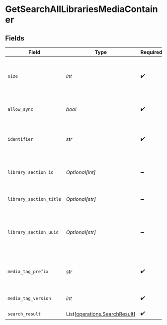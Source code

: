 # GetSearchAllLibrariesMediaContainer


## Fields

| Field                                                                    | Type                                                                     | Required                                                                 | Description                                                              | Example                                                                  |
| ------------------------------------------------------------------------ | ------------------------------------------------------------------------ | ------------------------------------------------------------------------ | ------------------------------------------------------------------------ | ------------------------------------------------------------------------ |
| `size`                                                                   | *int*                                                                    | :heavy_check_mark:                                                       | Number of media items returned in this response.                         | 50                                                                       |
| `allow_sync`                                                             | *bool*                                                                   | :heavy_check_mark:                                                       | Indicates whether syncing is allowed.                                    | false                                                                    |
| `identifier`                                                             | *str*                                                                    | :heavy_check_mark:                                                       | An plugin identifier for the media container.                            | com.plexapp.plugins.library                                              |
| `library_section_id`                                                     | *Optional[int]*                                                          | :heavy_minus_sign:                                                       | The unique identifier for the library section.                           | 2                                                                        |
| `library_section_title`                                                  | *Optional[str]*                                                          | :heavy_minus_sign:                                                       | The title of the library section.                                        | TV Series                                                                |
| `library_section_uuid`                                                   | *Optional[str]*                                                          | :heavy_minus_sign:                                                       | The universally unique identifier for the library section.               | e69655a2-ef48-4aba-bb19-0cc34d1e7d36                                     |
| `media_tag_prefix`                                                       | *str*                                                                    | :heavy_check_mark:                                                       | The prefix used for media tag resource paths.                            | /system/bundle/media/flags/                                              |
| `media_tag_version`                                                      | *int*                                                                    | :heavy_check_mark:                                                       | The version number for media tags.                                       | 1734362201                                                               |
| `search_result`                                                          | List[[operations.SearchResult](../../models/operations/searchresult.md)] | :heavy_check_mark:                                                       | N/A                                                                      |                                                                          |
